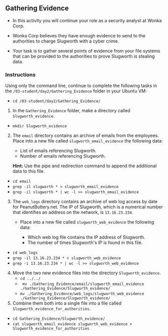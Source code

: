 ## Gathering Evidence
 
- In this activity you will continue your role as a security analyst at Wonka Corp. 

- Wonka Corp believes they have enough evidence to send to the authorities to charge Slugworth with a cyber crime. 

- Your task is to gather several points of evidence from your file systems that can be provided to the authorities to prove Slugworth is stealing data.

### Instructions

Using only the command line, continue to complete the following tasks in the `/03-student/day2/Gathering_Evidence` folder in your Ubuntu VM:
   - `cd /03-student/day2/Gathering_Evidence/`

1.  In the `Gathering_Evidence` folder, make a directory called `Slugworth_evidence`.
  - `mkdir Slugworth_evidence`

2. The `email` directory contains an archive of emails from the employees.
 Place into a  new file called `slugworth_email_evidence` the following data:
    - List of emails referencing Slugworth.
    - Number of emails referencing Slugworth.
  
    **Hint:** Use the pipe and redirection command to append the additional data to this file.
   
- `cd email`
- `grep -il slugworth * > slugworth_email_evidence`
- `grep -il slugworth * | wc -l >> slugworth_email_evidence`

 3. The `web_logs` directory contains an archive of web log access by date for PeanutButtery.net. The IP of Slugworth, which is a numerical number that identifies an address on the network, is `13.16.23.234`.
    - Place into a  new file called `slugworth_web_evidence` the following data:
    
      - Which web log file contains the IP address of Slugworth.
      - The number of times Slugworth's IP is found in this file.

   - `cd web_logs`
   - `grep -il 13.16.23.234 * > slugworth_web_evidence`
  - `grep -i 13.16.23.234 * | wc -l >> slugworth_web_evidence`

4. Move the two new evidence files into the directory `Slugworth_evidence`.
    - `cd ../../`
    - ` mv ./Gathering_Evidence/email/slugworth_email_evidence ./Gathering_Evidence/Slugworth_evidence/`
    - `mv ./Gathering_Evidence/web_logs/slugworth_web_evidence ./Gathering_Evidence/Slugworth_evidence/`  
5.  Combine them both into a single file into a file called `Slugworth_evidence_for_authorities`.
  - `cd Gathering_Evidence/Slugworth_evidence/`  
  - `cat slugworth_email_evidence slugworth_web_evidence > Slugworth_evidence_for_authorities`
